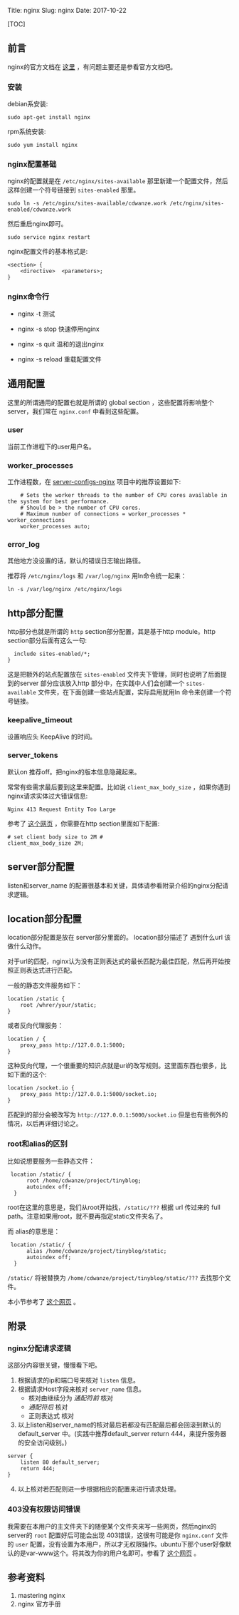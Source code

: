 Title: nginx
Slug: nginx
Date: 2017-10-22

[TOC]
## 前言

nginx的官方文档在 [这里](http://nginx.org/en/docs/) ，有问题主要还是参看官方文档吧。

### 安装

debian系安装:

    sudo apt-get install nginx

rpm系统安装:

    sudo yum install nginx

### nginx配置基础

nginx的配置就是在 `/etc/nginx/sites-available` 那里新建一个配置文件，然后这样创建一个符号链接到 `sites-enabled` 那里。

    sudo ln -s /etc/nginx/sites-available/cdwanze.work /etc/nginx/sites-enabled/cdwanze.work

然后重启nginx即可。 

    sudo service nginx restart

nginx配置文件的基本格式是:

    <section> {
        <directive>  <parameters>;
    }

### nginx命令行
- nginx -t  测试

- nginx -s stop 快速停用nginx

- nginx -s quit 温和的退出nginx

- nginx -s reload 重载配置文件

  



## 通用配置

这里的所谓通用的配置也就是所谓的 global section ，这些配置将影响整个server，我们常在 `nginx.conf` 中看到这些配置。

### user

 当前工作进程下的user用户名。



###  worker_processes
工作进程数，在 [server-configs-nginx](https://github.com/h5bp/server-configs-nginx) 项目中的推荐设置如下:

```
    # Sets the worker threads to the number of CPU cores available in the system for best performance.
    # Should be > the number of CPU cores.
    # Maximum number of connections = worker_processes * worker_connections
    worker_processes auto;
```
### error_log

其他地方没设置的话，默认的错误日志输出路径。

推荐将 `/etc/nginx/logs` 和 `/var/log/nginx` 用ln命令统一起来：

```
ln -s /var/log/nginx /etc/nginx/logs
```



## http部分配置

http部分也就是所谓的 `http` section部分配置，其是基于http module。http section部分后面有这么一句:

      include sites-enabled/*;
    }

这是把额外的站点配置放在 `sites-enabled` 文件夹下管理，同时也说明了后面提到的server 部分应该放入http 部分中，在实践中人们会创建一个 `sites-available` 文件夹，在下面创建一些站点配置，实际启用就用ln 命令来创建一个符号链接。



### keepalive_timeout

设置响应头 KeepAlive 的时间。



### server_tokens

默认on 推荐off。把nginx的版本信息隐藏起来。







常常有些需求最后要到这里来配置。比如说 `client_max_body_size` ，如果你遇到nginx请求实体过大错误信息:

    Nginx 413 Request Entity Too Large

参考了 [这个网页](http://www.cyberciti.biz/faq/linux-unix-bsd-nginx-413-request-entity-too-large/) ，你需要在http section里面如下配置:

    # set client body size to 2M #
    client_max_body_size 2M;

## server部分配置

listen和server_name 的配置很基本和关键，具体请参看附录介绍的nginx分配请求逻辑。



## location部分配置

location部分配置是放在 server部分里面的。 location部分描述了 遇到什么url 该做什么动作。

对于url的匹配，nginx认为没有正则表达式的最长匹配为最佳匹配，然后再开始按照正则表达式进行匹配。

一般的静态文件服务如下：

```
location /static {
    root /whrer/your/static;
}
```

或者反向代理服务：

```
location / {
    proxy_pass http://127.0.0.1:5000;
}
```



这种反向代理，一个很重要的知识点就是uri的改写规则。这里面东西也很多，比如下面的这个:

    location /socket.io {
        proxy_pass http://127.0.0.1:5000/socket.io;
    }

匹配到的部分会被改写为 `http://127.0.0.1:5000/socket.io` 但是也有些例外的情况，以后再详细讨论之。

### root和alias的区别

比如说想要服务一些静态文件：

```
 location /static/ {
      root /home/cdwanze/project/tinyblog;
      autoindex off;
  }	
```

 root在这里的意思是，我们从root开始找，`/static/???`  根据 url 传过来的 full path。注意如果用root，就不要再指定static文件夹名了。

而 alias的意思是：

```
 location /static/ {
      alias /home/cdwanze/project/tinyblog/static;
      autoindex off;
  }	
```

`/static/` 将被替换为 `/home/cdwanze/project/tinyblog/static/???` 去找那个文件。

本小节参考了 [这个网页](https://stackoverflow.com/questions/10631933/nginx-static-file-serving-confusion-with-root-alias) 。

## 附录

### nginx分配请求逻辑

这部分内容很关键，慢慢看下吧。

1.  根据请求的ip和端口号来核对 `listen` 信息。
2.  根据请求Host字段来核对 `server_name` 信息。
    -   核对由继续分为 *通配符前* 核对
    -   *通配符后* 核对
    -   正则表达式 核对
3.  以上listen和server\_name的核对最后若都没有匹配最后都会回滚到默认的 default_server 中。(实践中推荐default_server return 444，来提升服务器的安全访问级别。)

```
server {
    listen 80 default_server;
    return 444;
}
```

4.  以上核对若匹配则进一步根据相应的配置来进行请求处理。

### 403没有权限访问错误

我需要在本用户的主文件夹下的随便某个文件夹来写一些网页，然后nginx的server的 `root` 配置好后可能会出现 403错误，这很有可能是你 `nginx.conf` 文件的 `user` 配置，没有设置为本用户，所以才无权限操作。ubuntu下那个user好像默认的是var-www这个。将其改为你的用户名即可。参看了 [这个网页](http://zoroeye.iteye.com/blog/2166174) 。

## 参考资料

1.  mastering nginx
2.  nginx 官方手册